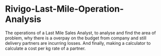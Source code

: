 # Rivigo-Last-Mile-Operation-Analysis
The operations of a Last Mile Sales Analyst, to analyse and find the area of problem, why there is a overpay on the budget from company and still delivery partners are incurring losses. And finally, making a calculator to calculate a cost per kg rate of a partner.
